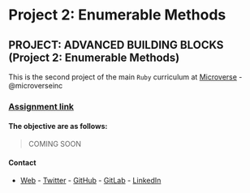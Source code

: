# Project 2: Enumerable Methods

## PROJECT: ADVANCED BUILDING BLOCKS (Project 2: Enumerable Methods)

This is the second project of the main `Ruby` curriculum at [Microverse](https://www.microverse.org/) - @microverseinc

### [Assignment link](https://www.theodinproject.com/courses/ruby-programming/lessons/advanced-building-blocks)

#### The objective are as follows:

> COMING SOON

#### Contact
* [Web](https://bolabuari.com/) - [Twitter](https://twitter.com/bolah2009) - [GitHub](https://github.com/bolah2009/) - [GitLab](https://gitlab.com/bolah2009/) - [LinkedIn](https://www.linkedin.com/in/bolah2009/)
